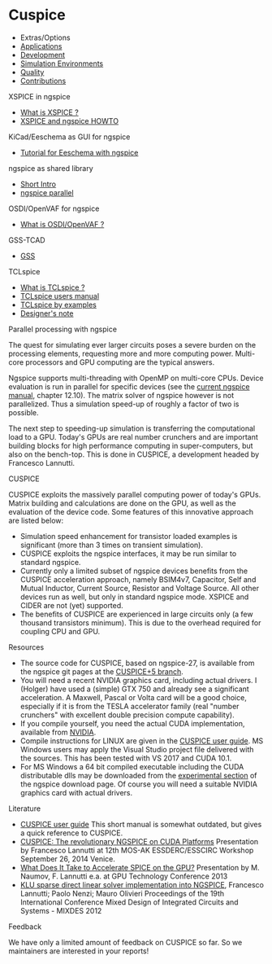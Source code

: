 # Cuspice

- Extras/Options
- [Applications](./applic.html)
- [Development](./devel.html)
- [Simulation Environments](./resources.html)
- [Quality](./quality.html)
- [Contributions](./contrib.html)

XSPICE in ngspice

- [What is XSPICE ?](./xspice.html)
- [XSPICE and ngspice HOWTO](./xspicehowto.html)

KiCad/Eeschema as GUI for ngspice

- [Tutorial for Eeschema with ngspice](./ngspice-eeschema.html)

ngspice as shared library

- [Short Intro](./shared.html)
- [ngspice parallel](./parallel.html)

OSDI/OpenVAF for ngspice

- [What is OSDI/OpenVAF ?](./osdi.html)

GSS-TCAD

- [GSS](./gss.html)

TCLspice

- [What is TCLspice ?](./tclspice.html)
- [TCLspice users manual](./tclusers.html)
- [TCLspice by examples](./tclexamples.html)
- [Designer's note](./tclnotes.html)

Parallel processing with ngspice

The quest for simulating ever larger circuits poses a severe burden on the processing elements, requesting more and more computing power. Multi-core processors and GPU computing are the typical answers.

Ngspice supports multi-threading with OpenMP on multi-core CPUs. Device evaluation is run in parallel for specific devices (see the [current ngspice manual](./docs/ngspice-manual.pdf), chapter 12.10). The matrix solver of ngspice however is not parallelized. Thus a simulation speed-up of roughly a factor of two is possible.

The next step to speeding-up simulation is transferring the computational load to a GPU. Today's GPUs are real number crunchers and are important building blocks for high performance computing in super-computers, but also on the bench-top. This is done in CUSPICE, a development headed by Francesco Lannutti.

CUSPICE

CUSPICE exploits the massively parallel computing power of today's GPUs. Matrix building and calculations are done on the GPU, as well as the evaluation of the device code. Some features of this innovative approach are listed below:

- Simulation speed enhancement for transistor loaded examples is significant (more than 3 times on transient simulation).
- CUSPICE exploits the ngspice interfaces, it may be run similar to standard ngspice.
- Currently only a limited subset of ngspice devices benefits from the CUSPICE acceleration approach, namely BSIM4v7, Capacitor, Self and Mutual Inductor, Current Source, Resistor and Voltage Source. All other devices run as well, but only in standard ngspice mode. XSPICE and CIDER are not (yet) supported.
- The benefits of CUSPICE are experienced in large circuits only (a few thousand transistors minimum). This is due to the overhead required for coupling CPU and GPU.

Resources

- The source code for CUSPICE, based on ngspice-27, is available from the ngspice git pages at the [CUSPICE+5 branch](https://sourceforge.net/p/ngspice/ngspice/ci/CUSPICE%2B5/tree/).
- You will need a recent NVIDIA graphics card, including actual drivers. I (Holger) have used a (simple) GTX 750 and already see a significant acceleration. A Maxwell, Pascal or Volta card will be a good choice, especially if it is from the TESLA accelerator family (real "number crunchers" with excellent double precision compute capability).
- If you compile yourself, you need the actual CUDA implementation, available from [NVIDIA](https://developer.nvidia.com/cuda-downloads).
- Compile instructions for LINUX are given in the [CUSPICE user guide](https://ngspice.sourceforge.io/cuspice/CUSPICE_User_Guide.pdf). MS Windows users may apply the Visual Studio project file delivered with the sources. This has been tested with VS 2017 and CUDA 10.1.
- For MS Windows a 64 bit compiled executable including the CUDA distributable dlls may be downloaded from the [experimental section](https://ngspice.sourceforge.io/download.html#exp1) of the ngspice download page. Of course you will need a suitable NVIDIA graphics card with actual drivers.

Literature

- [CUSPICE user guide](https://ngspice.sourceforge.io/cuspice/CUSPICE_User_Guide.pdf) This short manual is somewhat outdated, but gives a quick reference to CUSPICE.
- [CUSPICE: The revolutionary NGSPICE on CUDA Platforms](http://www.mos-ak.org/venice_2014/publications/T_2_Lannutti_MOS-AK_2014.pdf) Presentation by Francesco Lannutti at 12th MOS-AK ESSDERC/ESSCIRC Workshop September 26, 2014 Venice.
- [What Does It Take to Accelerate SPICE on the GPU?](http://on-demand.gputechconf.com/gtc/2013/presentations/S3364-SPICE-Acceleration-on-GPUs.pdf) Presentation by M. Naumov, F. Lannutti e.a. at GPU Technology Conference 2013
- [KLU sparse direct linear solver implementation into NGSPICE](http://ieeexplore.ieee.org/document/6226278/), Francesco Lannutti; Paolo Nenzi; Mauro Olivieri Proceedings of the 19th International Conference Mixed Design of Integrated Circuits and Systems - MIXDES 2012

Feedback

We have only a limited amount of feedback on CUSPICE so far. So we maintainers are interested in your reports!
